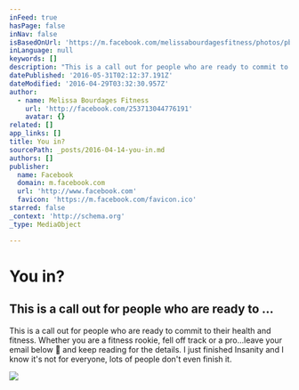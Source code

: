 ```yaml
---
inFeed: true
hasPage: false
inNav: false
isBasedOnUrl: 'https://m.facebook.com/melissabourdagesfitness/photos/pb.253713044776191.-2207520000.1460606616./391193697694791/?type=3&source=42'
inLanguage: null
keywords: []
description: "This is a call out for people who are ready to commit to their health and fitness. Whether you are a fitness rookie, fell off track or a pro...leave your email below \uD83D\uDC47 and keep reading for the details. I just finished Insanity and I know it's not for everyone, lots of people don't even finish it."
datePublished: '2016-05-31T02:12:37.191Z'
dateModified: '2016-04-29T03:32:30.957Z'
author:
  - name: Melissa Bourdages Fitness
    url: 'http://facebook.com/253713044776191'
    avatar: {}
related: []
app_links: []
title: You in?
sourcePath: _posts/2016-04-14-you-in.md
authors: []
publisher:
  name: Facebook
  domain: m.facebook.com
  url: 'http://www.facebook.com'
  favicon: 'https://m.facebook.com/favicon.ico'
starred: false
_context: 'http://schema.org'
_type: MediaObject

---
```

# You in?

<article style=""><h1>This is a call out for people who are ready to ...</h1><p>This is a call out for people who are ready to commit to their health and fitness. Whether you are a fitness rookie, fell off track or a pro...leave your email below  and keep reading for the details. I just finished Insanity and I know it's not for everyone, lots of people don't even finish it.</p><img src="https://s3-us-west-2.amazonaws.com/the-grid-img/p/3bc81d006edef6d736aec61e32520488cd830f84.jpg" /></article>
